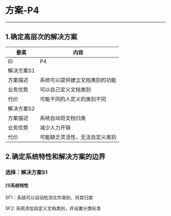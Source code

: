 # 方案-P4

---

## 1.确定高层次的解决方案

| 要素 | 内容 |
| --- | --- |
| ID | P4 |
| 解决方案S1 |
| 方案描述 | 系统可以提供建立文档类别的功能 |
| 业务优势 | 可以自己定义文档类别 |
| 代价 | 可能不同的人定义的类别不同 |
| 解决方案S2 |  
| 方案描述 | 系统自动将文档归类 |
| 业务优势 | 减少人力开销 |
| 代价 | 可能缺乏灵活性，无法自定义类别 |

## 2.确定系统特性和解决方案的边界

### 选择：解决方案S1

#### \(1\)系统特性

SF1：系统可以自动检测文件类别，将其归类

SF2: 系统添加自定义文档类别，并设置分类标准


